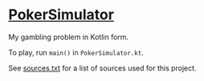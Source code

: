 # [PokerSimulator](https://en.wikipedia.org/wiki/Gambling_addiction)

My gambling problem in Kotlin form.

To play, run `main()` in `PokerSimulator.kt`.

See [sources.txt](sources.txt) for a list of sources used for this project.
